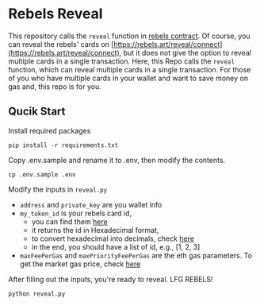 # Rebels Reveal 

This repository calls the `reveal` function in [rebels contract](https://etherscan.io/token0xe9fca552b9eb110c2d170962af740725f71f5644#writeContract). Of course, you can reveal the rebels' cards on [https://rebels.art/reveal/connect](https://rebels.art/reveal/connect), but it does not give the option to reveal multiple cards in a single transaction. Here, this Repo calls the `reveal` function, which can reveal multiple cards in a single transaction. For those of you who have multiple cards in your wallet and want to save money on gas and, this repo is for you.


## Qucik Start 

Install required packages 

```
pip install -r requirements.txt 
```

Copy .env.sample and rename it to .env, then modify the contents.

```
cp .env.sample .env
```

Modify the inputs in `reveal.py`
- `address` and `private_key` are you wallet info 
- `my_token_id` is your rebels card id, 
    - you can find them [here](https://rebels.art/reveal/connect)
    - it returns the id in Hexadecimal format, 
    - to convert hexadecimal into decimals, check [here](https://www.rapidtables.com/convert/number/hex-to-decimal.html)
    - in the end, you should have a list of id, e.g., [1, 2, 3]
- `maxFeePerGas` and `maxPriorityFeePerGas` are the eth gas parameters. To get the market gas price, check [here](https://etherscan.io/gastracker)

After filling out the inputs, you're ready to reveal. LFG REBELS!  

```
python reveal.py
```